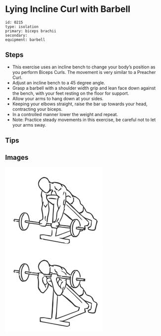 # Lying Incline Curl with Barbell
> 

``` 
id: 0215 
type: isolation 
primary: biceps brachii 
secondary:  
equipment: barbell 
``` 

## Steps

 - This exercise uses an incline bench to change your body’s position as you perform Biceps Curls. The movement is very similar to a Preacher Curl.
 - Adjust an incline bench to a 45 degree angle.
 - Grasp a barbell with a shoulder width grip and lean face down against the bench, with your feet resting on the floor for support.
 - Allow your arms to hang down at your sides.
 - Keeping your elbows straight, raise the bar up towards your head, contracting your biceps.
 - In a controlled manner lower the weight and repeat.
 - Note: Practice steady movements in this exercise, be careful not to let your arms sway.

## Tips


## Images

<svg width="236pt" height="200pt" viewBox="0 0 236 200" xmlns="http://www.w3.org/2000/svg"><g fill="#FFF"><path d="M0 0h236v200H0V0m79.6 42.08c.62 6.42 4.73 11.72 9.56 15.71-1.68 3.53-2.71 7.37-2.83 11.3-.37 3.17 2.49 5.67 2.17 8.84-.29 4.69 1.01 9.28.91 13.96-.88 4.84-2.78 9.83-1.38 14.77 1.31 6.07 2.29 12.23 2.2 18.46-.62 3.69-5.05 3.81-7.75 5.24l.04 2.55c-.55.33-1.63.99-2.18 1.32-7-.87-13.89-2.59-20.95-2.93-.72-5.98-1.36-12.48-5.22-17.39-2.01-2.81-5.75-3.16-8.92-3.18-7.59 1.82-10.56 10.19-11.78 17.04-3.93-.4-7.83-1-11.75-1.48-.5 1.5-1.41 2.93-1.43 4.55.31 2.67 3.81 1.05 5.4 1.55l-.37-.66c-1.1-.74-2.29-1.3-3.57-1.7.34-.37 1.02-1.11 1.37-1.48 3.28.04 6.51.79 9.78 1.06.03.48.08 1.43.11 1.91-2.2-.08-4.41-.14-6.62-.13l.21.78c1.16 2.1 4.18.78 6.15 1.31.04 7.39.96 16.51 7.8 20.88 3.63.32 8.06 1.04 10.9-1.87 4.25-3.88 5.72-9.68 7.12-15.03 7.99 1.13 16.03 1.89 24.02 3.03l-.27 1.95c.66-.96 1.31-1.94 1.95-2.91 2.04-.62 4.66-.52 5.67-2.82-1.92.19-3.82.44-5.71.75.02-.99.08-2.95.11-3.93.45-.79.89-1.58 1.34-2.37 2.61-1.24 5.98-2.46 6.55-5.71.61-6.75-1.08-13.38-1.98-20.02-2.16-7.57 3.71-14.61 2.48-22.23l-1.6 3.44c-1.46-4.77.08-9.83-1.55-14.52-1.5-4.39-1-9.3 1.02-13.43 3.23 3.71 8.79 7.5 13.69 4.64 2.81-2.54 5.36-5.5 9.27-6.39-.13.77-.38 2.32-.51 3.1l-1.2-.94c-.62 2.95-.59 6.01-1.47 8.9-2.95-.09-6.15-.79-8.82.87-1.19-1.34-2.39-2.67-3.74-3.86.45 1.93 1.12 3.8 1.81 5.65-2.02 4.98 1.33 9.36 3.78 13.37.09 8.72 2.8 17.4 1.09 26.12-1.57 6.56-3.48 13.11-3.8 19.89.05 1.72-.94 4.23 1.55 4.89.36-2.17.66-4.34.88-6.53.82-10.54 5.79-20.83 3.39-31.52-1.01-3.78-1.22-7.67-1.31-11.57 3.52 3.17 7.49 5.75 11.36 8.45-1.25 11.88-1.56 23.83-2.44 35.73-.28 2.51-.91 5.19.61 7.44 1.26-.98 2.55-1.92 3.84-2.87.08.51.26 1.52.34 2.02.49-.15 1.48-.47 1.97-.62 1.27-3.21 3.61-6 4.14-9.48.73-4.92.76-9.92 1.46-14.84 2.21-6.28 7.23-11.69 7.46-18.61-1.41 2.06-2.25 4.42-3.46 6.59-.23-.09-.69-.25-.92-.33-.99-3.86-2.62-7.7-2.12-11.77.42-4.24 1.04-8.53 2.68-12.49.77.15 2.32.47 3.09.63-2.02-3.24-5.3-5.22-8.3-7.4-.71-3.74-2.65-6.98-4.45-10.27-.92.84-1.84 1.68-2.75 2.53l2.48.48c1.28 2.57 2.17 5.3 3.24 7.95-3.59-1.14-7.4-1.15-11.13-.9.1-1.76.48-3.51.99-5.19 1.03-.98 2.23-1.76 3.25-2.75-.06-1.64-1.56-2.85-2.2-4.3-1.61.1-3.22.28-4.82.47.33-5.09.02-10.19-.36-15.26-.65.43-1.3.87-1.94 1.31.42 2.7.43 5.44.51 8.17.34 5.11-2.55 10.56-7.34 12.63-1.81-.79-3.86-1.24-5.41-2.53-5.49-5.21-12.64-10.05-13.5-18.26.56-4.39 2.95-8.33 5.92-11.51 2.38-2.01 5.6-2.69 8.64-2.72 5.58 1.12 9.03 6.49 10.01 11.77 4.09-1.19 7.63 2.82 11.41 2.05-.2-.54-.62-1.62-.82-2.16 5.58-.74 10.8 1.24 15.9 3.2 3.06 1.66 3.4 5.83 6.42 7.49-.17-2.09-.6-4.13-1.17-6.13 5.1 2.92 9.69 7.28 10.63 13.36 8.12 2.65 11.25 11.11 15.71 17.54.47-.92.9-1.86 1.31-2.81 1.33 2.08 4.12 1.39 5.94 2.64 2.13 1.56 4.23 3.17 6.21 4.91 2.61 2.94 2.82 7.07 3.98 10.65 2.38 2.22 5.25 3.94 7.23 6.6-.5 2.89-.26 5.84-.65 8.73-1.69 3.58-5.52 5.11-9.2 5.66-7.85-6.39-14.03-14.5-21.73-21.04l2.74-.52c.24.48.72 1.44.95 1.93 2.17-2.01 4.01-4.37 4.5-7.37.23.46.67 1.37.9 1.83.25-3.59.58-7.2.13-10.79-.46-.16-1.38-.47-1.84-.63.01 3.73 1.03 8.1-1.77 11.16-1.2 2.33-4.06 2.52-5.99 3.98-2.88-2.83-5.53-6.01-9.13-7.98.06-2.71.1-5.42.17-8.13 2.01-.45 3.95-1.76 6.03-1.59 1.82 1.44 3.46 3.45 6.06 3.12-1.35-1.9-3-3.63-5.08-4.73-2.29-1.79-4.85.54-7.2.96-.46-3.35.66-7.61-2.06-10.2-.81 3.32.56 6.64.47 9.99-.04 6.52-.01 13.15-1.93 19.45-.48.33-1.45.98-1.93 1.3-.28-4.14.27-8.3 2.2-12.01-.37-.18-1.1-.55-1.47-.73-2.78 4.52-3.03 10.09-2.18 15.2l1.4-2.3c.33.79.64 1.59.95 2.39-1.47 3.02-.94 6.32-1.05 9.54-1.03 3.89-2.76 7.57-3.44 11.56-1.44 6.85-6.3 12.45-7.26 19.41-1.59-.26-3.18-.52-4.77-.77 1.34 2.08 4.35 4.17 2.52 6.89-1.74 2.49-5.41.77-7.23 2.93 1.61.44 3.26.76 4.9 1.1l-1.65 2.64c-3.94.26-7.73-.87-11.53-1.69-.98-2.69-2.64-5.93.25-8.18-.69-.36-1.38-.72-2.08-1.06-3.44 1.29-7.03-.34-10.54-.38-.33-.35-.97-1.05-1.29-1.4-.58 2.99-1.27 6.06-3.82 8.02-4.45-.12-8.88-.44-13.23-1.44 3.91 3.3 9.24 3.59 14.11 3.49 1.08-.47 1.78-1.48 2.63-2.26 3.46-.01 6.95.04 10.34.87.97.9 1.1 2.32 1.67 3.46 1.59.66 2.19 2.03 1.87 3.69.36-.81.65-1.65.86-2.52 3.02.79 6.12 1.16 9.23 1.42.18 2.03.33 4.11-.3 6.09-1.22 4.22-1.5 8.62-2.31 12.93 7.56-1.07 14.42-4.59 21.58-7.04 4.82-1.68 9.52-3.69 14.29-5.52.69 2.79 1.39 5.58 2.42 8.27-6.67 3.1-13.49 5.82-20.52 8-2.85.19-5.71-.16-8.57-.07 7.74 3.23 16.31 3.71 24.53 5.05.16 3.02.4 6.36-3.02 7.64l-.57-1.11c-.23.81-.68 2.44-.91 3.25 2.17-.88 4.25-1.93 6.31-3.02.01-2.81-.11-5.62-.27-8.42-4.72-.62-9.45-1.25-14.07-2.44 6.04-2.17 12.06-4.4 17.8-7.27 1.45 1.47 2.94 2.91 4.5 4.26 2.47-.07 4.98.33 7.44-.07 5.56-2.15 7.88-8.2 9.48-13.46 2.68-.57 6.45-.59 7.53-3.66.76.26 2.27.78 3.03 1.05.83-.67 1.67-1.34 2.51-2 .61-3.09-.29-6.11-.54-9.18 1.93.39 3.87.75 5.82 1.07 1.73-2.35 4.54-4.84 3.32-8.09-.63-4.32-4.6-6.67-7.31-9.62 4.24 1.44 8.39 3.15 12.6 4.66-.08 4.27-1.24 8.43-1.47 12.69-2.26 1.05-4.64 1.92-6.73 3.28-.16 2.03-.14 4.77 1.89 5.92 4.62 1.39 9.59 2.69 14.39 1.44 2.47-1.6 3.28-4.62 3.5-7.37.45-4.45 2.18-8.59 3.32-12.86 1.05-2.42-.9-4.5-2.25-6.28-2.05-1.85-5.79-1.89-6.57-4.95-1.63-5.4-5.49-10.18-10.9-12.08-2.49-.61-4.9-1.47-7.08-2.82-.82-5.31-5.31-8.68-7.17-13.5-1.58-2.27-4.12-3.63-6.15-5.45-.47-2.48-.79-5.06-1.95-7.33-2.34-4.22-6.69-6.64-10.3-9.63-4.45-1.23-8.79-3.91-11.04-8.06-2.48-4.15-6.89-6.48-10.28-9.79-1.73-5.76-6.29-11.26-12.54-12.06-7.24-4.21-16.09-6.61-24.28-3.74-4.57-.71-6.81-4.81-8.82-8.48-1.83-3.69-6.28-4.18-9.84-5.07-7.95 1.65-14.77 8.83-14.54 17.2m39.64 4.83c.31 1.63.61 3.27.87 4.91 1.61 2.75 4.09 6.2 7.74 4.51-1.98-1.89-4.01-3.74-6.24-5.33-.21-1.05-.42-2.11-.62-3.16-.43-.24-1.31-.7-1.75-.93m14.09 6.71c-2.77 1.4-4.89 3.71-6.2 6.51 2.99-2.02 6.21-3.71 9.06-5.94-.22-.95-.64-2.84-.85-3.78-.71 1.04-1.37 2.12-2.01 3.21m6.28 16.39c1.91-3.12 3.8-6.41 3.87-10.19-3.17 2.4-2.81 6.73-3.87 10.19m-41.69 26.2c-1.48-1.63-2.77-3.56-4.83-4.52.63 2.98 2.7 5.28 4.5 7.62 2.53-2.78 4.84-6.06 5.36-9.88-2.41 1.64-3.62 4.36-5.03 6.78m-.86 34.3c.97-.11 1.94-.22 2.91-.34-.74-.47-2.22-1.4-2.96-1.86.57-3.19 1.18-6.38 1.34-9.63-3.97 2.39-2.42 8.14-1.29 11.83m26.44 4.07c2.7-.46 3.57-3.16 4.85-5.16.77-1.63 2.48-3.36 1.22-5.23-2.44 3.2-4.44 6.72-6.07 10.39m-10.37 18.2c-.61 4.77-.93 9.59-1.54 14.38-5.34-1.71-11.02-1.77-16.48-2.96-3.64-.84-7.4-.1-11.07.17-.33 3.5-.19 7.02-.21 10.54 2.35.29 4.69.59 7.04.89-.3-.59-.89-1.76-1.19-2.35-.75.04-2.25.12-3 .15-.54-2.43-1.04-4.87-1.47-7.32 2.68-.07 5.34-.37 8.01-.67 6.03.79 11.86 2.78 17.97 3.01 1.1-1.43 2.77-2.64 2.79-4.63.41-3.92.63-8-.35-11.85-.12.16-.37.48-.5.64M91.75 176.4c17.79 2.57 35.35 6.67 53.11 9.46-.28-.57-.85-1.72-1.14-2.29-3.49-.02-6.87-.95-10.28-1.57-12.18-2.23-24.35-4.53-36.55-6.72-1.77-.47-3.83-.45-5.22-1.81.04.97.07 1.95.08 2.93m53.59 8.84c-.22 1.87 4.77 1.08 2.85-.44-.71.11-2.13.33-2.85.44z"/><path d="M103.07 70.49c7.44-.73 14.99-1.43 22.37-.02 1.01 1.05 2.04 2.07 3.1 3.07-1.04 1.99-2.35 3.98-2.42 6.31-.33 4.19-1.08 8.43-.48 12.62.93 3.46 2.65 6.69 2.9 10.33-5.13 6.29-4.51 14.93-5.13 22.54-.13.11-.37.33-.5.44.03 3.65-2.59 7.08-6.45 7.02-.16-14.62 1.98-29.16 2.07-43.78-.54.37-1.62 1.12-2.16 1.5-5.42-4-12.12-7.4-14.73-14.01-1.07-2.11.26-4.29 1.43-6.02m1.21 6.24c2.93 1.63 6.47 1.04 9.69 1.39 3.84-.1 7.82 1.54 11.52-.01-6.82-1.94-14.24-3.71-21.21-1.38zM147.69 84.4c9.62 10.06 20.44 18.88 30.35 28.65 2.81 3.13 6.6 5.11 9.53 8.12 4.63 4.67 9.68 8.91 14.28 13.63-.62 2.18-1.35 4.34-2.24 6.43-2.64.35-5.26.84-7.85 1.46.04 1.74.06 3.49.09 5.24-3.65-.59-7.29-1.25-10.97-1.67-1.46.1-2-1.44-2.85-2.3-.99 2.34-3.68 1.35-5.66 1.79-1.53 1.32-.8 3.68-1.03 5.46 3.11.63 6.23 1.24 9.41 1.38-1.64 5.38-2.92 12.07-8.41 14.86-3.26.35-7.83 1.39-9.82-2.04-4.09-5.57-4.1-12.96-3.61-19.55.91-7.09 3.76-15.48 11.33-17.78-7.46 7.01-9.47 18.18-8.11 27.95 1.15 4.25 1.3 10.56 6.64 11.63-5.73-8.49-6.05-19.49-3.04-29.02 1.1-3.7 4.25-6.38 5.06-10.19 6.54 0 8.89 7.07 9.62 12.42.54 1.32-.35 3.95 1.56 4.25 1.51-2.86.22-6.23-.66-9.11-1.21-3.74-3.44-7.13-6.75-9.31-3.74-.26-7.63-.31-10.72 2.17-7.19-6.28-13.96-13.21-22.45-17.79 1.06-2.77 2.05-5.58 3.4-8.23-.41-.4-1.21-1.19-1.62-1.58 1.5-5.63 2.9-11.28 4.52-16.87m-.75 5.74c3.18 4.99 8.22 8.4 12.1 12.81 7.01 5.96 13.12 12.83 19.72 19.21 2.82 2.66 5.09 5.94 8.43 8.01-3.15-5.7-8.33-9.92-12.83-14.53-3.8-3.55-7.1-7.63-11.23-10.83-5.81-4.44-9.93-10.77-16.19-14.67z"/><path d="M190.33 99.86c2.72 3.58 3.35 8.8 7.67 11.06 2.76 1.95 6.59 1.57 9.04 4.03 3.4 2.65 3.98 7.24 6.5 10.52 2.33 1.89 5.26 2.87 7.6 4.79-.39 7.21-3.59 13.88-4.49 21.03-4.57 2.47-9.66.49-14.3-.61-.02-.64-.05-1.92-.06-2.56 1.79-.66 4.32-.54 5.16-2.57 3.26-4.61 1.32-10.46 2.58-15.65-4.34-2.76-9.52-3.62-14.18-5.67-5.97-2.15-10.13-7.13-14.96-10.98 3.86.5 6.85-2.24 8.79-5.23.67-2.66.49-5.44.65-8.16zM41.88 114.81c2.34-2.45 5.93-1.44 8.92-1.5 5.24 4.35 5.78 11.4 6.81 17.64-2.97-.49-5.93-.98-8.91-1.39-.62 1.28-1.24 2.56-1.87 3.84 1.93 3.56 6.69 2.41 9.97 3.52-1.61 5.11-2.63 11.21-7.46 14.39-3.15.82-7.32 1.98-9.87-.75-3.67-3.85-4.28-9.5-4.77-14.56.08-7.48 1.24-15.97 7.18-21.19m.61 2.04c-4.65 8.04-5.32 17.85-3.59 26.83 1.05 3.18 1.86 7.72 5.98 8.13-5.42-8.03-5.78-18.48-3.41-27.61.72-4.16 4.26-6.98 5.27-10.97-1.75.75-3.34 1.91-4.25 3.62zM141.3 112.56c2.15 2.62 4.97 4.52 7.52 6.71 4.3 4.08 8.54 8.42 13.78 11.3-2.91 3.73-4.3 8.28-5.57 12.76-8.11-1.27-16.34-1.66-24.44-2.99-.35-1.52-.71-3.03-1.08-4.54 3.66-7.55 8.01-14.96 9.79-23.24z"/><path d="M48.35 133.03c1.63-1.53 3.71-1.37 5.7-.85 8.18 1.99 16.64 2.28 24.94 3.6 1.9.02 3.3 1.2 4.17 2.83-11.61-1.7-23.57-2.02-34.81-5.58zM99.85 140.79c.23-.56.71-1.67.95-2.23 2.95-.05 5.89.3 8.81.68.08.64.23 1.92.31 2.56-3.34-.51-6.68-1.1-10.07-1.01zM128.7 144.17c1.53-.75 3.02-2.06 4.85-1.64 7.98 1.21 16.08 1.62 24.01 3.21-.61.41-1.83 1.22-2.45 1.63-8.83-.75-17.61-2.11-26.41-3.2zM125.58 150.84c.94-1.75 2.58-3.11 4.1-4.38 9.03.26 17.86 2.85 26.91 2.9.05 1.9.09 3.8.14 5.7-11.3 3.63-22.26 8.28-33.58 11.9 1.19-5.31 1.78-10.73 2.43-16.12zM172.45 147.76c5.82-.08 11.6.95 17.37 1.62-.08.52-.23 1.57-.31 2.1-5.34-.54-10.74-.82-15.99-1.94-.26-.45-.8-1.34-1.07-1.78zM182.02 154.5c-.46-1.75 2.47-2.05 3.55-1.34-.02 1.27-2.52 1.86-3.55 1.34z"/></g><g fill="#333"><path d="M79.6 42.08c-.23-8.37 6.59-15.55 14.54-17.2 3.56.89 8.01 1.38 9.84 5.07 2.01 3.67 4.25 7.77 8.82 8.48 8.19-2.87 17.04-.47 24.28 3.74 6.25.8 10.81 6.3 12.54 12.06 3.39 3.31 7.8 5.64 10.28 9.79 2.25 4.15 6.59 6.83 11.04 8.06 3.61 2.99 7.96 5.41 10.3 9.63 1.16 2.27 1.48 4.85 1.95 7.33 2.03 1.82 4.57 3.18 6.15 5.45 1.86 4.82 6.35 8.19 7.17 13.5 2.18 1.35 4.59 2.21 7.08 2.82 5.41 1.9 9.27 6.68 10.9 12.08.78 3.06 4.52 3.1 6.57 4.95 1.35 1.78 3.3 3.86 2.25 6.28-1.14 4.27-2.87 8.41-3.32 12.86-.22 2.75-1.03 5.77-3.5 7.37-4.8 1.25-9.77-.05-14.39-1.44-2.03-1.15-2.05-3.89-1.89-5.92 2.09-1.36 4.47-2.23 6.73-3.28.23-4.26 1.39-8.42 1.47-12.69-4.21-1.51-8.36-3.22-12.6-4.66 2.71 2.95 6.68 5.3 7.31 9.62 1.22 3.25-1.59 5.74-3.32 8.09-1.95-.32-3.89-.68-5.82-1.07.25 3.07 1.15 6.09.54 9.18-.84.66-1.68 1.33-2.51 2-.76-.27-2.27-.79-3.03-1.05-1.08 3.07-4.85 3.09-7.53 3.66-1.6 5.26-3.92 11.31-9.48 13.46-2.46.4-4.97 0-7.44.07-1.56-1.35-3.05-2.79-4.5-4.26-5.74 2.87-11.76 5.1-17.8 7.27 4.62 1.19 9.35 1.82 14.07 2.44.16 2.8.28 5.61.27 8.42-2.06 1.09-4.14 2.14-6.31 3.02.23-.81.68-2.44.91-3.25l.57 1.11c3.42-1.28 3.18-4.62 3.02-7.64-8.22-1.34-16.79-1.82-24.53-5.05 2.86-.09 5.72.26 8.57.07 7.03-2.18 13.85-4.9 20.52-8-1.03-2.69-1.73-5.48-2.42-8.27-4.77 1.83-9.47 3.84-14.29 5.52-7.16 2.45-14.02 5.97-21.58 7.04.81-4.31 1.09-8.71 2.31-12.93.63-1.98.48-4.06.3-6.09-3.11-.26-6.21-.63-9.23-1.42-.21.87-.5 1.71-.86 2.52.32-1.66-.28-3.03-1.87-3.69-.57-1.14-.7-2.56-1.67-3.46-3.39-.83-6.88-.88-10.34-.87-.85.78-1.55 1.79-2.63 2.26-4.87.1-10.2-.19-14.11-3.49 4.35 1 8.78 1.32 13.23 1.44 2.55-1.96 3.24-5.03 3.82-8.02.32.35.96 1.05 1.29 1.4 3.51.04 7.1 1.67 10.54.38.7.34 1.39.7 2.08 1.06-2.89 2.25-1.23 5.49-.25 8.18 3.8.82 7.59 1.95 11.53 1.69l1.65-2.64c-1.64-.34-3.29-.66-4.9-1.1 1.82-2.16 5.49-.44 7.23-2.93 1.83-2.72-1.18-4.81-2.52-6.89 1.59.25 3.18.51 4.77.77.96-6.96 5.82-12.56 7.26-19.41.68-3.99 2.41-7.67 3.44-11.56.11-3.22-.42-6.52 1.05-9.54-.31-.8-.62-1.6-.95-2.39l-1.4 2.3c-.85-5.11-.6-10.68 2.18-15.2.37.18 1.1.55 1.47.73-1.93 3.71-2.48 7.87-2.2 12.01.48-.32 1.45-.97 1.93-1.3 1.92-6.3 1.89-12.93 1.93-19.45.09-3.35-1.28-6.67-.47-9.99 2.72 2.59 1.6 6.85 2.06 10.2 2.35-.42 4.91-2.75 7.2-.96 2.08 1.1 3.73 2.83 5.08 4.73-2.6.33-4.24-1.68-6.06-3.12-2.08-.17-4.02 1.14-6.03 1.59-.07 2.71-.11 5.42-.17 8.13 3.6 1.97 6.25 5.15 9.13 7.98 1.93-1.46 4.79-1.65 5.99-3.98 2.8-3.06 1.78-7.43 1.77-11.16.46.16 1.38.47 1.84.63.45 3.59.12 7.2-.13 10.79-.23-.46-.67-1.37-.9-1.83-.49 3-2.33 5.36-4.5 7.37-.23-.49-.71-1.45-.95-1.93l-2.74.52c7.7 6.54 13.88 14.65 21.73 21.04 3.68-.55 7.51-2.08 9.2-5.66.39-2.89.15-5.84.65-8.73-1.98-2.66-4.85-4.38-7.23-6.6-1.16-3.58-1.37-7.71-3.98-10.65-1.98-1.74-4.08-3.35-6.21-4.91-1.82-1.25-4.61-.56-5.94-2.64-.41.95-.84 1.89-1.31 2.81-4.46-6.43-7.59-14.89-15.71-17.54-.94-6.08-5.53-10.44-10.63-13.36.57 2 1 4.04 1.17 6.13-3.02-1.66-3.36-5.83-6.42-7.49-5.1-1.96-10.32-3.94-15.9-3.2.2.54.62 1.62.82 2.16-3.78.77-7.32-3.24-11.41-2.05-.98-5.28-4.43-10.65-10.01-11.77-3.04.03-6.26.71-8.64 2.72-2.97 3.18-5.36 7.12-5.92 11.51.86 8.21 8.01 13.05 13.5 18.26 1.55 1.29 3.6 1.74 5.41 2.53 4.79-2.07 7.68-7.52 7.34-12.63-.08-2.73-.09-5.47-.51-8.17.64-.44 1.29-.88 1.94-1.31.38 5.07.69 10.17.36 15.26 1.6-.19 3.21-.37 4.82-.47.64 1.45 2.14 2.66 2.2 4.3-1.02.99-2.22 1.77-3.25 2.75-.51 1.68-.89 3.43-.99 5.19 3.73-.25 7.54-.24 11.13.9-1.07-2.65-1.96-5.38-3.24-7.95l-2.48-.48c.91-.85 1.83-1.69 2.75-2.53 1.8 3.29 3.74 6.53 4.45 10.27 3 2.18 6.28 4.16 8.3 7.4-.77-.16-2.32-.48-3.09-.63-1.64 3.96-2.26 8.25-2.68 12.49-.5 4.07 1.13 7.91 2.12 11.77.23.08.69.24.92.33 1.21-2.17 2.05-4.53 3.46-6.59-.23 6.92-5.25 12.33-7.46 18.61-.7 4.92-.73 9.92-1.46 14.84-.53 3.48-2.87 6.27-4.14 9.48-.49.15-1.48.47-1.97.62-.08-.5-.26-1.51-.34-2.02-1.29.95-2.58 1.89-3.84 2.87-1.52-2.25-.89-4.93-.61-7.44.88-11.9 1.19-23.85 2.44-35.73-3.87-2.7-7.84-5.28-11.36-8.45.09 3.9.3 7.79 1.31 11.57 2.4 10.69-2.57 20.98-3.39 31.52-.22 2.19-.52 4.36-.88 6.53-2.49-.66-1.5-3.17-1.55-4.89.32-6.78 2.23-13.33 3.8-19.89 1.71-8.72-1-17.4-1.09-26.12-2.45-4.01-5.8-8.39-3.78-13.37-.69-1.85-1.36-3.72-1.81-5.65 1.35 1.19 2.55 2.52 3.74 3.86 2.67-1.66 5.87-.96 8.82-.87.88-2.89.85-5.95 1.47-8.9l1.2.94c.13-.78.38-2.33.51-3.1-3.91.89-6.46 3.85-9.27 6.39-4.9 2.86-10.46-.93-13.69-4.64-2.02 4.13-2.52 9.04-1.02 13.43 1.63 4.69.09 9.75 1.55 14.52l1.6-3.44c1.23 7.62-4.64 14.66-2.48 22.23.9 6.64 2.59 13.27 1.98 20.02-.57 3.25-3.94 4.47-6.55 5.71-.45.79-.89 1.58-1.34 2.37-.03.98-.09 2.94-.11 3.93 1.89-.31 3.79-.56 5.71-.75-1.01 2.3-3.63 2.2-5.67 2.82-.64.97-1.29 1.95-1.95 2.91l.27-1.95c-7.99-1.14-16.03-1.9-24.02-3.03-1.4 5.35-2.87 11.15-7.12 15.03-2.84 2.91-7.27 2.19-10.9 1.87-6.84-4.37-7.76-13.49-7.8-20.88-1.97-.53-4.99.79-6.15-1.31l-.21-.78c2.21-.01 4.42.05 6.62.13-.03-.48-.08-1.43-.11-1.91-3.27-.27-6.5-1.02-9.78-1.06-.35.37-1.03 1.11-1.37 1.48 1.28.4 2.47.96 3.57 1.7l.37.66c-1.59-.5-5.09 1.12-5.4-1.55.02-1.62.93-3.05 1.43-4.55 3.92.48 7.82 1.08 11.75 1.48 1.22-6.85 4.19-15.22 11.78-17.04 3.17.02 6.91.37 8.92 3.18 3.86 4.91 4.5 11.41 5.22 17.39 7.06.34 13.95 2.06 20.95 2.93.55-.33 1.63-.99 2.18-1.32l-.04-2.55c2.7-1.43 7.13-1.55 7.75-5.24.09-6.23-.89-12.39-2.2-18.46-1.4-4.94.5-9.93 1.38-14.77.1-4.68-1.2-9.27-.91-13.96.32-3.17-2.54-5.67-2.17-8.84.12-3.93 1.15-7.77 2.83-11.3-4.83-3.99-8.94-9.29-9.56-15.71m23.47 28.41c-1.17 1.73-2.5 3.91-1.43 6.02 2.61 6.61 9.31 10.01 14.73 14.01.54-.38 1.62-1.13 2.16-1.5-.09 14.62-2.23 29.16-2.07 43.78 3.86.06 6.48-3.37 6.45-7.02.13-.11.37-.33.5-.44.62-7.61 0-16.25 5.13-22.54-.25-3.64-1.97-6.87-2.9-10.33-.6-4.19.15-8.43.48-12.62.07-2.33 1.38-4.32 2.42-6.31-1.06-1-2.09-2.02-3.1-3.07-7.38-1.41-14.93-.71-22.37.02m44.62 13.91c-1.62 5.59-3.02 11.24-4.52 16.87.41.39 1.21 1.18 1.62 1.58-1.35 2.65-2.34 5.46-3.4 8.23 8.49 4.58 15.26 11.51 22.45 17.79 3.09-2.48 6.98-2.43 10.72-2.17 3.31 2.18 5.54 5.57 6.75 9.31.88 2.88 2.17 6.25.66 9.11-1.91-.3-1.02-2.93-1.56-4.25-.73-5.35-3.08-12.42-9.62-12.42-.81 3.81-3.96 6.49-5.06 10.19-3.01 9.53-2.69 20.53 3.04 29.02-5.34-1.07-5.49-7.38-6.64-11.63-1.36-9.77.65-20.94 8.11-27.95-7.57 2.3-10.42 10.69-11.33 17.78-.49 6.59-.48 13.98 3.61 19.55 1.99 3.43 6.56 2.39 9.82 2.04 5.49-2.79 6.77-9.48 8.41-14.86-3.18-.14-6.3-.75-9.41-1.38.23-1.78-.5-4.14 1.03-5.46 1.98-.44 4.67.55 5.66-1.79.85.86 1.39 2.4 2.85 2.3 3.68.42 7.32 1.08 10.97 1.67-.03-1.75-.05-3.5-.09-5.24 2.59-.62 5.21-1.11 7.85-1.46.89-2.09 1.62-4.25 2.24-6.43-4.6-4.72-9.65-8.96-14.28-13.63-2.93-3.01-6.72-4.99-9.53-8.12-9.91-9.77-20.73-18.59-30.35-28.65m42.64 15.46c-.16 2.72.02 5.5-.65 8.16-1.94 2.99-4.93 5.73-8.79 5.23 4.83 3.85 8.99 8.83 14.96 10.98 4.66 2.05 9.84 2.91 14.18 5.67-1.26 5.19.68 11.04-2.58 15.65-.84 2.03-3.37 1.91-5.16 2.57.01.64.04 1.92.06 2.56 4.64 1.1 9.73 3.08 14.3.61.9-7.15 4.1-13.82 4.49-21.03-2.34-1.92-5.27-2.9-7.6-4.79-2.52-3.28-3.1-7.87-6.5-10.52-2.45-2.46-6.28-2.08-9.04-4.03-4.32-2.26-4.95-7.48-7.67-11.06M41.88 114.81c-5.94 5.22-7.1 13.71-7.18 21.19.49 5.06 1.1 10.71 4.77 14.56 2.55 2.73 6.72 1.57 9.87.75 4.83-3.18 5.85-9.28 7.46-14.39-3.28-1.11-8.04.04-9.97-3.52.63-1.28 1.25-2.56 1.87-3.84 2.98.41 5.94.9 8.91 1.39-1.03-6.24-1.57-13.29-6.81-17.64-2.99.06-6.58-.95-8.92 1.5m99.42-2.25c-1.78 8.28-6.13 15.69-9.79 23.24.37 1.51.73 3.02 1.08 4.54 8.1 1.33 16.33 1.72 24.44 2.99 1.27-4.48 2.66-9.03 5.57-12.76-5.24-2.88-9.48-7.22-13.78-11.3-2.55-2.19-5.37-4.09-7.52-6.71m-92.95 20.47c11.24 3.56 23.2 3.88 34.81 5.58-.87-1.63-2.27-2.81-4.17-2.83-8.3-1.32-16.76-1.61-24.94-3.6-1.99-.52-4.07-.68-5.7.85m51.5 7.76c3.39-.09 6.73.5 10.07 1.01-.08-.64-.23-1.92-.31-2.56-2.92-.38-5.86-.73-8.81-.68-.24.56-.72 1.67-.95 2.23m28.85 3.38c8.8 1.09 17.58 2.45 26.41 3.2.62-.41 1.84-1.22 2.45-1.63-7.93-1.59-16.03-2-24.01-3.21-1.83-.42-3.32.89-4.85 1.64m-3.12 6.67c-.65 5.39-1.24 10.81-2.43 16.12 11.32-3.62 22.28-8.27 33.58-11.9-.05-1.9-.09-3.8-.14-5.7-9.05-.05-17.88-2.64-26.91-2.9-1.52 1.27-3.16 2.63-4.1 4.38m46.87-3.08c.27.44.81 1.33 1.07 1.78 5.25 1.12 10.65 1.4 15.99 1.94.08-.53.23-1.58.31-2.1-5.77-.67-11.55-1.7-17.37-1.62m9.57 6.74c1.03.52 3.53-.07 3.55-1.34-1.08-.71-4.01-.41-3.55 1.34z"/><path d="M119.24 46.91c.44.23 1.32.69 1.75.93.2 1.05.41 2.11.62 3.16 2.23 1.59 4.26 3.44 6.24 5.33-3.65 1.69-6.13-1.76-7.74-4.51-.26-1.64-.56-3.28-.87-4.91zM133.33 53.62c.64-1.09 1.3-2.17 2.01-3.21.21.94.63 2.83.85 3.78-2.85 2.23-6.07 3.92-9.06 5.94 1.31-2.8 3.43-5.11 6.2-6.51zM139.61 70.01c1.06-3.46.7-7.79 3.87-10.19-.07 3.78-1.96 7.07-3.87 10.19zM104.28 76.73c6.97-2.33 14.39-.56 21.21 1.38-3.7 1.55-7.68-.09-11.52.01-3.22-.35-6.76.24-9.69-1.39zM146.94 90.14c6.26 3.9 10.38 10.23 16.19 14.67 4.13 3.2 7.43 7.28 11.23 10.83 4.5 4.61 9.68 8.83 12.83 14.53-3.34-2.07-5.61-5.35-8.43-8.01-6.6-6.38-12.71-13.25-19.72-19.21-3.88-4.41-8.92-7.82-12.1-12.81zM97.92 96.21c1.41-2.42 2.62-5.14 5.03-6.78-.52 3.82-2.83 7.1-5.36 9.88-1.8-2.34-3.87-4.64-4.5-7.62 2.06.96 3.35 2.89 4.83 4.52zM42.49 116.85c.91-1.71 2.5-2.87 4.25-3.62-1.01 3.99-4.55 6.81-5.27 10.97-2.37 9.13-2.01 19.58 3.41 27.61-4.12-.41-4.93-4.95-5.98-8.13-1.73-8.98-1.06-18.79 3.59-26.83zM97.06 130.51c-1.13-3.69-2.68-9.44 1.29-11.83-.16 3.25-.77 6.44-1.34 9.63.74.46 2.22 1.39 2.96 1.86-.97.12-1.94.23-2.91.34zM123.5 134.58c1.63-3.67 3.63-7.19 6.07-10.39 1.26 1.87-.45 3.6-1.22 5.23-1.28 2-2.15 4.7-4.85 5.16zM113.13 152.78c.13-.16.38-.48.5-.64.98 3.85.76 7.93.35 11.85-.02 1.99-1.69 3.2-2.79 4.63-6.11-.23-11.94-2.22-17.97-3.01-2.67.3-5.33.6-8.01.67.43 2.45.93 4.89 1.47 7.32.75-.03 2.25-.11 3-.15.3.59.89 1.76 1.19 2.35-2.35-.3-4.69-.6-7.04-.89.02-3.52-.12-7.04.21-10.54 3.67-.27 7.43-1.01 11.07-.17 5.46 1.19 11.14 1.25 16.48 2.96.61-4.79.93-9.61 1.54-14.38z"/><path d="M91.75 176.4c-.01-.98-.04-1.96-.08-2.93 1.39 1.36 3.45 1.34 5.22 1.81 12.2 2.19 24.37 4.49 36.55 6.72 3.41.62 6.79 1.55 10.28 1.57.29.57.86 1.72 1.14 2.29-17.76-2.79-35.32-6.89-53.11-9.46zM145.34 185.24c.72-.11 2.14-.33 2.85-.44 1.92 1.52-3.07 2.31-2.85.44z"/></g></svg>
<svg width="236pt" height="200pt" viewBox="0 0 236 200" xmlns="http://www.w3.org/2000/svg"><g fill="#FFF"><path d="M0 0h236v200H0V0m79.64 43.01c1.11 4.68 3.15 9.4 7.15 12.32-1.63.17-3.26.39-4.86.78-5.1 1.58-10.32-.62-15.45-.86-.88.55-1.75 1.12-2.61 1.72 5.14.59 10.32.97 15.4 1.96.24.57.71 1.7.95 2.27-10.32-1.3-20.75-2.09-30.87-4.6l-.12-1.55c4.58-.77 9.01 1.55 13.58 1.76l2.16-2.01c-2.31-.22-4.61-.48-6.91-.78l1.88-1.42c-3.69 1.42-7.52.59-11.26-.04-.56 1.18-1.12 2.37-1.68 3.55l1.17 2.34c2.88.45 5.76.94 8.62 1.52-1.63 5.09-2.66 11.17-7.46 14.34-2.81.6-6.16 1.69-8.82.12-3.7-2.76-4.85-7.62-5.27-11.98-.72-.05-1.46-.06-2.18-.08.49 4.76 1.81 9.79 5.27 13.29 2.48 2.99 6.88 1.94 10.23 1.63 6.45-2.92 8.38-10.56 10.02-16.82 6.73.93 13.49 1.69 20.24 2.45-.26 1.75-.58 3.49-.94 5.22 2.59 7.75 1.11 16.02 1.45 24 .2 3.28 2.45 5.86 4.42 8.28 1.07 1.27 1.76 2.98 3.35 3.72 2.07 1.22 4.74 3.09 6.87.83 4.88-5.81 11.83-11.28 11.47-19.67 2.41 1.97 4.59 4.24 7.26 5.87.29-.08.86-.24 1.14-.32.07-.27.21-.82.27-1.1-4.56-4.62-11.39-7.85-12.86-14.75-.46-4.89 4.79-4.97 8.27-5.19.28 1.91.56 3.81.86 5.71-2.09.38-4.31.57-6.07 1.87 2.23.31 4.49.33 6.74.17 2.65 4.31 3.31 9.49 3.86 14.43 1.28 2.83 1.84 5.89 1.05 8.95-.69 10.32-1.28 20.66-2.37 30.96.04 11.78-1.79 23.47-2.02 35.23-5.34-1.67-11-1.77-16.45-2.93-3.66-.83-7.43-.12-11.11.17-.28 3.49-.16 7-.2 10.5 21.89 3.49 43.59 8.19 65.46 11.84 2.73.53 4.99-1.45 7.32-2.52 0-2.81-.12-5.62-.28-8.42-4.7-.63-9.42-1.25-14.03-2.39 12.16-4.21 23.56-10.25 35.59-14.78 6.09-1.8 11.81-4.6 17.81-6.68-.6-2.95-1.57-5.83-1.72-8.86 1.94.36 3.9.71 5.86 1.01 1.73-2.36 4.54-4.85 3.3-8.12-.65-4.32-4.6-6.69-7.39-9.59 4.3 1.38 8.44 3.21 12.72 4.66-.2 4.26-1.24 8.43-1.54 12.69-2.25 1.05-4.61 1.92-6.71 3.26-.19 2.04-.12 4.8 1.91 5.94 4.62 1.41 9.61 2.72 14.41 1.43 3.21-2.06 3.26-6.14 3.82-9.49.63-4.35 2.76-8.33 3.3-12.69-.53-1.77-1.69-3.33-2.94-4.64-2.41-1.51-5.91-2.08-6.51-5.34-1.56-5.17-5.5-9.52-10.58-11.37-2.48-.63-4.88-1.48-7.08-2.79-.86-5.27-5.23-8.71-7.16-13.48-1.57-2.29-4.11-3.67-6.15-5.5-.44-2.5-1.07-4.95-1.77-7.38-1.43 2.59-.94 5.65.02 8.31 2.3 2.34 5.26 4 7.3 6.63-.45 2.93-.21 5.91-.63 8.84-1.65 3.61-5.53 5.11-9.22 5.66-7.8-6.59-14.32-14.51-21.82-21.42 1.24.22 2.47.55 3.66.99l.51-.21c1.08.96 2.18 1.91 3.28 2.85 2.48-.05 5.01.37 7.47-.08 6.79-2.86 8.81-10.79 10.37-17.28 3.43.33 6.9.41 10.28 1.16 1.33-1.87 1.51-4.09.98-6.28-7.18-.49-14.25-2.16-21.47-2.4-.44 1.52-.78 3.06-1.08 4.61.75.92 1.49 1.85 2.22 2.79.63.25 1.28.51 1.92.76l-.57-1.56c2.02.22 4.04.4 6.06.55-1.38 4.61-2.41 9.69-5.98 13.19-2.54 2.83-6.82 2.16-10.18 1.67-4.87-3.86-5.79-10.6-5.87-16.43-.26-3.28 1.06-6.59.17-9.81-1.08.32-1.8 1.33-2.77 1.85-6.3-.46-12.53-1.67-18.86-1.84.09.73-.16 1.83.86 1.98 6.53.9 13.17 1.13 19.6 2.66-.65.37-1.95 1.12-2.6 1.49-9.75-.67-19.39-2.63-29.13-3.34-.56.15-1.68.44-2.24.58 2.25.94 4.59 1.64 6.95 2.28.46 3.58-2.15 6.24-4.12 8.87-.76-3.13-2.67-6.87.19-9.58-.68-.24-2.04-.71-2.72-.95-.26 1.59-1.5 3.18-.91 4.83 1.63 5.31 3.19 10.8 6.35 15.44 2.56 2.72 5.04 5.5 7.25 8.53-.2-2.48-.84-4.91-2.49-6.84-.06-4.89 3.1-8.82 6.42-12.04-.4-.15-1.2-.44-1.6-.59-.84.44-1.68.89-2.53 1.33-1.37 3.44-2.51 6.99-4.28 10.27-1.74-2.82-3.94-5.77-3.49-9.28.62-2 1.85-3.74 2.91-5.52 2.24-1.74 3.94.96 5.37 2.34-.21-1.15-.42-2.3-.64-3.45-1.12-.34-2.23-.72-3.32-1.13-.31-.64-.92-1.93-1.23-2.57 5.42.38 10.72 1.82 16.16 1.94-1.52 1.31-3.05 2.6-4.56 3.92.83-.2 2.49-.61 3.32-.82.04 3.77.21 7.59-.68 11.28-.66 4.12-3 7.67-4.72 11.4.05.56.13 1.68.17 2.24 2.79-4.64 6.1-9.19 6.77-14.73 4.13 4.81 8.8 9.1 13.64 13.17 5.85 5.84 12.24 11.1 18.04 16.99 7.83 5.99 14.71 13.11 21.85 19.9-.63 2.14-1.33 4.27-2.15 6.35-2.69.43-5.36.95-8.02 1.53.2 2.81.55 5.61.83 8.41-8.34 2.98-16.66 6.04-24.72 9.7-9.95 3.78-19.3 9.27-29.72 11.69-2.68.02-5.35-.17-8.03-.09 7.86 3.14 16.45 3.74 24.76 5.04-.07 1.91.06 3.85-.3 5.73-2.09 1.74-4.84 1.92-7.39 1.39-20.14-3.78-40.29-7.5-60.44-11.2-.53-2.35-1.01-4.7-1.44-7.05 3.47.1 6.95-1.16 10.38-.32 5.19.93 10.28 2.39 15.57 2.64 1.33-1.5 3.14-2.92 2.98-5.16.17-5.18 1.31-10.26 1.32-15.45.1-7.69 1.59-15.33 1.19-23.03.08-8.64 1.78-17.3.42-25.91 2.08 5.02 5.49 9.38 9.27 13.24-1.6 10.14-1.44 20.47-2.56 30.67-.05 8.68-1.58 17.24-2.76 25.81 8.59-1.4 16.38-5.48 24.57-8.19 10.98-4.45 22.31-7.97 33.19-12.68.47-2.7 1.47-5.24 2.34-7.82-3.18-1.33-6.59-2.11-9.64-3.75-3.23-1.93-5.52-4.99-8.01-7.72-7.81-7.44-16.07-14.43-25.22-20.19l1.87-.73c-.82.25-2.45.75-3.27.99 2.01-2.43 3.53-5.19 4.58-8.16-2.73-3.37.13-7.31.51-10.95-3.44 2.46-4.04 6.86-3.22 10.75-.79 1.69-1.61 3.36-2.37 5.07l-.23.27c-1 1.4-1.74 3.08-3.16 4.1-1.94.25-3.91.22-5.84-.05a69.133 69.133 0 0 1-6.5-8.17c-3.89-7.54-3.93-16.32-7.04-24.14-1.53-3.1-2.19-6.52-3.12-9.82-2.72.14-5.43.47-8.09 1.06-.51-.87-1.01-1.73-1.52-2.6 3.84-.51 7.76.1 11.42 1.3-.25-2.83-.31-5.84 2.05-7.82 4.56.73 9.6-.1 13.77 2.22-.76.21-2.29.63-3.06.84.17.41.5 1.25.67 1.67 3.78.56 8.01 2.22 11.53-.16-3.01-.55-5.96-1.37-8.99-1.8.03-1.09.05-2.18.06-3.26l-4.5-1.41c-.45.25-1.35.74-1.8.99-.39-.25-1.18-.74-1.57-.98-2.15.09-4.32-.07-6.45.29-1.85 1.05-3.63 2.25-5.69 2.84.05-.76.13-2.28.18-3.04 2.37-.14 4.73-.39 7.04-.95-1.45-1.94-3.79-1.41-5.84-1.1.15-4.13-.27-8.26.1-12.39-.39-.04-1.16-.13-1.55-.18-1.29 4.6.18 9.68-1.74 14.27-.86.87-1.71 1.75-2.55 2.63-.35-.47-1.07-1.43-1.42-1.9-.01.4-.03 1.2-.03 1.61-3.01-.42-6.02-.91-9.05-1.08-5.1-4.63-11.16-9.38-11.92-16.77.53-4.39 2.91-8.35 5.89-11.53 3.44-2.68 8.79-3.9 12.52-1.11 3.95 2.51 5.42 7.14 6.61 11.4.21 1.35.94 1.75 2.18 1.21.01-.59.02-1.77.03-2.36 3 .51 5.82 1.72 8.81 2.26-.24-.61-.72-1.85-.95-2.46 5.59-.78 10.82 1.21 15.93 3.17 3.15 1.67 3.4 6.07 6.69 7.52-.33-2.17-1.11-4.19-1.83-6.24 5.36 2.7 10.03 7.27 11.04 13.41 3.29 1.21 5.97 3.49 8.56 5.79.41-.66.82-1.33 1.23-1.99-3.18-1.8-5.81-4.34-8.54-6.71-1.08-4.07-3.88-7.37-6.98-10.08-1.9-1.3-4.33-1.35-6.36-2.38-7.07-4.07-15.68-6.09-23.62-3.37-4.51-.77-6.71-4.82-8.73-8.45-1.81-3.69-6.26-4.2-9.8-5.12-8.29 1.69-15.33 9.44-14.55 18.16m-46.18 7.75c-3.94-.39-7.84-1.02-11.77-1.46-.46 1.51-1.45 2.97-1.37 4.6.29 2.91 4.43.71 5.96 1.37-1.42-1.06-3.09-1.68-4.69-2.39 3.11-2.86 7.62-.05 11.34-.25l.08 1.91c-2.23-.09-4.46-.16-6.69-.27.18.5.53 1.52.71 2.02 1.91-.02 3.82.08 5.74.13.01 1.85.04 3.69.09 5.54.63-.73 1.24-1.46 1.86-2.2-.02-7.7 1.02-16.48 7.11-21.91 2.35-2.48 5.96-1.5 8.96-1.54 4.62 4.07 6.28 10.4 6.14 16.36.67-.6 1.35-1.2 2.03-1.8-.67-4.9-1.65-10.08-4.84-14.04-2.05-2.72-5.77-3.14-8.94-3.09-7.56 1.85-10.48 10.18-11.72 17.02m8.73-10.42c-4.37 8.08-5.2 17.81-3.2 26.7.98 3.17 1.97 7.27 5.89 7.89-5.33-8.15-5.79-18.59-3.41-27.8.95-4.05 4-7.07 5.49-10.88-2.12.64-3.8 2.13-4.77 4.09m77.05 6.47c.31 1.67.6 3.34.86 5.02 1.65 2.64 3.7 5.84 7.35 4.45-1.76-1.98-3.7-3.79-5.85-5.34-.2-1.02-.4-2.04-.59-3.06-.44-.27-1.32-.8-1.77-1.07M168 49.77c-5.45 1.57-7.81 7.39-9.8 12.14.6.62 1.19 1.24 1.78 1.86 1.11-5.22 4.23-9.81 8.89-12.45 2.15.44 4.5.41 6.49 1.42 4.24 3.77 4.93 9.81 5.58 15.11l.94-.04c1.2-1.33.7-3.22.54-4.82-1.04-5.12-3.31-10.3-7.79-13.29-2.21.03-4.43-.2-6.63.07m-34.11 1.03c2.51 2 5.41 3.38 8.15 5.03 2.99 1.77 4.38 5.09 6.56 7.65-.33-1.8-.23-3.95-1.73-5.26-3.61-3.53-8.14-6.05-12.98-7.42m30.82 7.91c-3.81 9.1-4.17 19.75-.12 28.84.81 1.76 2.21 2.85 4.22 3.27-5.76-8.72-6.16-19.97-2.88-29.67 1.18-3.39 3.89-6 4.87-9.49-3.08 1.21-4.8 4.18-6.09 7.05m-17.52 31.66c2.12 3.9 5.99 6.33 8.89 9.6 3.95 4.38 8.84 7.77 12.71 12.21 4.58 4.79 9.47 9.27 13.95 14.16 1.28 1.43 2.71 2.75 4.37 3.74-1.27-2.99-3.78-5.19-5.87-7.6-5.42-5.41-10.81-10.86-16.3-16.19-6.53-4.65-10.99-11.6-17.75-15.92z"/><path d="M82.53 57.19c4.22-.59 7.9 1.33 10.93 4.07 5.38.13 10.89-.04 16.14 1.26l1.49 2.01c-5.39-.13-10.74-.91-16.13-1.22-1.13-.04-2.06.69-3.06 1.09 2.89.78 5.89 1.03 8.82 1.63-.81.09-2.45.27-3.27.37 1 .87 2 1.72 3.01 2.57-.49 3.1-1.19 6.41-.03 9.45.63 2.14 2.13 3.82 3.16 5.76-.24 3.05-1.71 5.88-2.11 8.93-1.06 1.4-2.13 2.79-3.23 4.17-2.29 1.91-3.86 4.55-6.17 6.4-4.92-.4-7.55-5.44-7.97-9.83l-.6 2.29c-.95-2.57-2.43-5.19-1.97-8.03.49-6.09.4-12.27-.85-18.27-.45-1.86-.18-3.77.1-5.63.53-.05 1.59-.14 2.13-.18-.5-.08-1.48-.24-1.97-.31.47-2.19 1.02-4.37 1.58-6.53m7.54 11.75c-1.25 2.09-.52 4.61-.41 6.88.3 4.88 4.59 8.01 6.29 12.33.86 1.58 1.09 3.67 2.67 4.76.89-2.34-1.01-4.64-1.44-6.91 1.09-.47 2.16-1 3.2-1.6.31-1.41.5-2.84.57-4.3-1.1 1.28-2.1 2.63-3.06 4.01-3.4-.46-4.22-4.33-5.72-6.87.38-2.22-.58-4.23-1.68-6.08 1.42-1.57 2.89-3.1 4.22-4.76-1.55.72-3.8.8-4.64 2.54zM172.23 70.91c5.89-.42 11.74.88 17.59 1.48-.09.52-.26 1.56-.34 2.08-5.26-.58-10.63-.74-15.77-1.97-.37-.4-1.11-1.19-1.48-1.59zM148.86 72.15c2.49-.03 4.97.18 7.46.24.45 5.77.85 11.96 4.36 16.82-1.34.05-2.66.12-3.99.23-2.54-2.49-4.99-5.1-7.84-7.25-.02-3.34-.4-6.71.01-10.04zM190.39 99.81c2.56 3.69 3.35 8.85 7.62 11.13 2.79 1.91 6.6 1.59 9.06 4.05 3.35 2.64 3.95 7.19 6.44 10.46 2.33 1.91 5.25 2.91 7.62 4.78-.4 7.23-3.56 13.92-4.51 21.09-4.59 2.36-9.63.48-14.27-.65-.02-.62-.05-1.86-.07-2.48 1.77-.72 4.29-.6 5.16-2.61 3.28-4.62 1.31-10.49 2.65-15.7-6.35-3.77-14.18-4.41-20.17-8.89-3.03-2.53-5.98-5.16-9.01-7.68 3.85.41 6.86-2.31 8.81-5.31.59-2.69.47-5.46.67-8.19zM135.63 109.87c1.04-.04 2.07-.04 3.11-.03l-.42.83c4.4 3.59 9.03 6.95 13.01 11.03 4.08 4.24 9.36 7.17 13.08 11.79 2.25 2.13 4.21 5.18 7.55 5.56 2.23.5 4.46 1.06 6.68 1.66-1.44 2.8-1.37 7.16-5.19 7.84-16.42 6-32.66 12.56-49.31 17.93.24-4.51 1.03-8.98 1.08-13.51.21-13.8 2.37-27.53 2.17-41.34 2.83.33 6.84 1.83 8.24-1.76z"/></g><g fill="#333"><path d="M79.64 43.01c-.78-8.72 6.26-16.47 14.55-18.16 3.54.92 7.99 1.43 9.8 5.12 2.02 3.63 4.22 7.68 8.73 8.45 7.94-2.72 16.55-.7 23.62 3.37 2.03 1.03 4.46 1.08 6.36 2.38 3.1 2.71 5.9 6.01 6.98 10.08 2.73 2.37 5.36 4.91 8.54 6.71-.41.66-.82 1.33-1.23 1.99-2.59-2.3-5.27-4.58-8.56-5.79-1.01-6.14-5.68-10.71-11.04-13.41.72 2.05 1.5 4.07 1.83 6.24-3.29-1.45-3.54-5.85-6.69-7.52-5.11-1.96-10.34-3.95-15.93-3.17.23.61.71 1.85.95 2.46-2.99-.54-5.81-1.75-8.81-2.26-.01.59-.02 1.77-.03 2.36-1.24.54-1.97.14-2.18-1.21-1.19-4.26-2.66-8.89-6.61-11.4-3.73-2.79-9.08-1.57-12.52 1.11-2.98 3.18-5.36 7.14-5.89 11.53.76 7.39 6.82 12.14 11.92 16.77 3.03.17 6.04.66 9.05 1.08 0-.41.02-1.21.03-1.61.35.47 1.07 1.43 1.42 1.9.84-.88 1.69-1.76 2.55-2.63 1.92-4.59.45-9.67 1.74-14.27.39.05 1.16.14 1.55.18-.37 4.13.05 8.26-.1 12.39 2.05-.31 4.39-.84 5.84 1.1-2.31.56-4.67.81-7.04.95-.05.76-.13 2.28-.18 3.04 2.06-.59 3.84-1.79 5.69-2.84 2.13-.36 4.3-.2 6.45-.29.39.24 1.18.73 1.57.98.45-.25 1.35-.74 1.8-.99l4.5 1.41c-.01 1.08-.03 2.17-.06 3.26 3.03.43 5.98 1.25 8.99 1.8-3.52 2.38-7.75.72-11.53.16-.17-.42-.5-1.26-.67-1.67.77-.21 2.3-.63 3.06-.84-4.17-2.32-9.21-1.49-13.77-2.22-2.36 1.98-2.3 4.99-2.05 7.82-3.66-1.2-7.58-1.81-11.42-1.3.51.87 1.01 1.73 1.52 2.6 2.66-.59 5.37-.92 8.09-1.06.93 3.3 1.59 6.72 3.12 9.82 3.11 7.82 3.15 16.6 7.04 24.14 1.95 2.88 4.14 5.62 6.5 8.17 1.93.27 3.9.3 5.84.05 1.42-1.02 2.16-2.7 3.16-4.1l.23-.27c.76-1.71 1.58-3.38 2.37-5.07-.82-3.89-.22-8.29 3.22-10.75-.38 3.64-3.24 7.58-.51 10.95-1.05 2.97-2.57 5.73-4.58 8.16.82-.24 2.45-.74 3.27-.99l-1.87.73c9.15 5.76 17.41 12.75 25.22 20.19 2.49 2.73 4.78 5.79 8.01 7.72 3.05 1.64 6.46 2.42 9.64 3.75-.87 2.58-1.87 5.12-2.34 7.82-10.88 4.71-22.21 8.23-33.19 12.68-8.19 2.71-15.98 6.79-24.57 8.19 1.18-8.57 2.71-17.13 2.76-25.81 1.12-10.2.96-20.53 2.56-30.67-3.78-3.86-7.19-8.22-9.27-13.24 1.36 8.61-.34 17.27-.42 25.91.4 7.7-1.09 15.34-1.19 23.03-.01 5.19-1.15 10.27-1.32 15.45.16 2.24-1.65 3.66-2.98 5.16-5.29-.25-10.38-1.71-15.57-2.64-3.43-.84-6.91.42-10.38.32.43 2.35.91 4.7 1.44 7.05 20.15 3.7 40.3 7.42 60.44 11.2 2.55.53 5.3.35 7.39-1.39.36-1.88.23-3.82.3-5.73-8.31-1.3-16.9-1.9-24.76-5.04 2.68-.08 5.35.11 8.03.09 10.42-2.42 19.77-7.91 29.72-11.69 8.06-3.66 16.38-6.72 24.72-9.7-.28-2.8-.63-5.6-.83-8.41 2.66-.58 5.33-1.1 8.02-1.53.82-2.08 1.52-4.21 2.15-6.35-7.14-6.79-14.02-13.91-21.85-19.9-5.8-5.89-12.19-11.15-18.04-16.99-4.84-4.07-9.51-8.36-13.64-13.17-.67 5.54-3.98 10.09-6.77 14.73-.04-.56-.12-1.68-.17-2.24 1.72-3.73 4.06-7.28 4.72-11.4.89-3.69.72-7.51.68-11.28-.83.21-2.49.62-3.32.82 1.51-1.32 3.04-2.61 4.56-3.92-5.44-.12-10.74-1.56-16.16-1.94.31.64.92 1.93 1.23 2.57 1.09.41 2.2.79 3.32 1.13.22 1.15.43 2.3.64 3.45-1.43-1.38-3.13-4.08-5.37-2.34-1.06 1.78-2.29 3.52-2.91 5.52-.45 3.51 1.75 6.46 3.49 9.28 1.77-3.28 2.91-6.83 4.28-10.27.85-.44 1.69-.89 2.53-1.33.4.15 1.2.44 1.6.59-3.32 3.22-6.48 7.15-6.42 12.04 1.65 1.93 2.29 4.36 2.49 6.84-2.21-3.03-4.69-5.81-7.25-8.53-3.16-4.64-4.72-10.13-6.35-15.44-.59-1.65.65-3.24.91-4.83.68.24 2.04.71 2.72.95-2.86 2.71-.95 6.45-.19 9.58 1.97-2.63 4.58-5.29 4.12-8.87-2.36-.64-4.7-1.34-6.95-2.28.56-.14 1.68-.43 2.24-.58 9.74.71 19.38 2.67 29.13 3.34.65-.37 1.95-1.12 2.6-1.49-6.43-1.53-13.07-1.76-19.6-2.66-1.02-.15-.77-1.25-.86-1.98 6.33.17 12.56 1.38 18.86 1.84.97-.52 1.69-1.53 2.77-1.85.89 3.22-.43 6.53-.17 9.81.08 5.83 1 12.57 5.87 16.43 3.36.49 7.64 1.16 10.18-1.67 3.57-3.5 4.6-8.58 5.98-13.19-2.02-.15-4.04-.33-6.06-.55l.57 1.56c-.64-.25-1.29-.51-1.92-.76-.73-.94-1.47-1.87-2.22-2.79.3-1.55.64-3.09 1.08-4.61 7.22.24 14.29 1.91 21.47 2.4.53 2.19.35 4.41-.98 6.28-3.38-.75-6.85-.83-10.28-1.16-1.56 6.49-3.58 14.42-10.37 17.28-2.46.45-4.99.03-7.47.08-1.1-.94-2.2-1.89-3.28-2.85l-.51.21a21.3 21.3 0 0 0-3.66-.99c7.5 6.91 14.02 14.83 21.82 21.42 3.69-.55 7.57-2.05 9.22-5.66.42-2.93.18-5.91.63-8.84-2.04-2.63-5-4.29-7.3-6.63-.96-2.66-1.45-5.72-.02-8.31.7 2.43 1.33 4.88 1.77 7.38 2.04 1.83 4.58 3.21 6.15 5.5 1.93 4.77 6.3 8.21 7.16 13.48 2.2 1.31 4.6 2.16 7.08 2.79 5.08 1.85 9.02 6.2 10.58 11.37.6 3.26 4.1 3.83 6.51 5.34 1.25 1.31 2.41 2.87 2.94 4.64-.54 4.36-2.67 8.34-3.3 12.69-.56 3.35-.61 7.43-3.82 9.49-4.8 1.29-9.79-.02-14.41-1.43-2.03-1.14-2.1-3.9-1.91-5.94 2.1-1.34 4.46-2.21 6.71-3.26.3-4.26 1.34-8.43 1.54-12.69-4.28-1.45-8.42-3.28-12.72-4.66 2.79 2.9 6.74 5.27 7.39 9.59 1.24 3.27-1.57 5.76-3.3 8.12-1.96-.3-3.92-.65-5.86-1.01.15 3.03 1.12 5.91 1.72 8.86-6 2.08-11.72 4.88-17.81 6.68-12.03 4.53-23.43 10.57-35.59 14.78 4.61 1.14 9.33 1.76 14.03 2.39.16 2.8.28 5.61.28 8.42-2.33 1.07-4.59 3.05-7.32 2.52-21.87-3.65-43.57-8.35-65.46-11.84.04-3.5-.08-7.01.2-10.5 3.68-.29 7.45-1 11.11-.17 5.45 1.16 11.11 1.26 16.45 2.93.23-11.76 2.06-23.45 2.02-35.23 1.09-10.3 1.68-20.64 2.37-30.96.79-3.06.23-6.12-1.05-8.95-.55-4.94-1.21-10.12-3.86-14.43-2.25.16-4.51.14-6.74-.17 1.76-1.3 3.98-1.49 6.07-1.87-.3-1.9-.58-3.8-.86-5.71-3.48.22-8.73.3-8.27 5.19 1.47 6.9 8.3 10.13 12.86 14.75-.06.28-.2.83-.27 1.1-.28.08-.85.24-1.14.32-2.67-1.63-4.85-3.9-7.26-5.87.36 8.39-6.59 13.86-11.47 19.67-2.13 2.26-4.8.39-6.87-.83-1.59-.74-2.28-2.45-3.35-3.72-1.97-2.42-4.22-5-4.42-8.28-.34-7.98 1.14-16.25-1.45-24 .36-1.73.68-3.47.94-5.22-6.75-.76-13.51-1.52-20.24-2.45-1.64 6.26-3.57 13.9-10.02 16.82-3.35.31-7.75 1.36-10.23-1.63-3.46-3.5-4.78-8.53-5.27-13.29.72.02 1.46.03 2.18.08.42 4.36 1.57 9.22 5.27 11.98 2.66 1.57 6.01.48 8.82-.12 4.8-3.17 5.83-9.25 7.46-14.34-2.86-.58-5.74-1.07-8.62-1.52L47 56.11c.56-1.18 1.12-2.37 1.68-3.55 3.74.63 7.57 1.46 11.26.04l-1.88 1.42c2.3.3 4.6.56 6.91.78l-2.16 2.01c-4.57-.21-9-2.53-13.58-1.76l.12 1.55c10.12 2.51 20.55 3.3 30.87 4.6-.24-.57-.71-1.7-.95-2.27-5.08-.99-10.26-1.37-15.4-1.96.86-.6 1.73-1.17 2.61-1.72 5.13.24 10.35 2.44 15.45.86 1.6-.39 3.23-.61 4.86-.78-4-2.92-6.04-7.64-7.15-12.32m2.89 14.18c-.56 2.16-1.11 4.34-1.58 6.53.49.07 1.47.23 1.97.31-.54.04-1.6.13-2.13.18-.28 1.86-.55 3.77-.1 5.63 1.25 6 1.34 12.18.85 18.27-.46 2.84 1.02 5.46 1.97 8.03l.6-2.29c.42 4.39 3.05 9.43 7.97 9.83 2.31-1.85 3.88-4.49 6.17-6.4 1.1-1.38 2.17-2.77 3.23-4.17.4-3.05 1.87-5.88 2.11-8.93-1.03-1.94-2.53-3.62-3.16-5.76-1.16-3.04-.46-6.35.03-9.45-1.01-.85-2.01-1.7-3.01-2.57.82-.1 2.46-.28 3.27-.37-2.93-.6-5.93-.85-8.82-1.63 1-.4 1.93-1.13 3.06-1.09 5.39.31 10.74 1.09 16.13 1.22l-1.49-2.01c-5.25-1.3-10.76-1.13-16.14-1.26-3.03-2.74-6.71-4.66-10.93-4.07m89.7 13.72c.37.4 1.11 1.19 1.48 1.59 5.14 1.23 10.51 1.39 15.77 1.97.08-.52.25-1.56.34-2.08-5.85-.6-11.7-1.9-17.59-1.48m-23.37 1.24c-.41 3.33-.03 6.7-.01 10.04 2.85 2.15 5.3 4.76 7.84 7.25 1.33-.11 2.65-.18 3.99-.23-3.51-4.86-3.91-11.05-4.36-16.82-2.49-.06-4.97-.27-7.46-.24m41.53 27.66c-.2 2.73-.08 5.5-.67 8.19-1.95 3-4.96 5.72-8.81 5.31 3.03 2.52 5.98 5.15 9.01 7.68 5.99 4.48 13.82 5.12 20.17 8.89-1.34 5.21.63 11.08-2.65 15.7-.87 2.01-3.39 1.89-5.16 2.61.02.62.05 1.86.07 2.48 4.64 1.13 9.68 3.01 14.27.65.95-7.17 4.11-13.86 4.51-21.09-2.37-1.87-5.29-2.87-7.62-4.78-2.49-3.27-3.09-7.82-6.44-10.46-2.46-2.46-6.27-2.14-9.06-4.05-4.27-2.28-5.06-7.44-7.62-11.13m-54.76 10.06c-1.4 3.59-5.41 2.09-8.24 1.76.2 13.81-1.96 27.54-2.17 41.34-.05 4.53-.84 9-1.08 13.51 16.65-5.37 32.89-11.93 49.31-17.93 3.82-.68 3.75-5.04 5.19-7.84-2.22-.6-4.45-1.16-6.68-1.66-3.34-.38-5.3-3.43-7.55-5.56-3.72-4.62-9-7.55-13.08-11.79-3.98-4.08-8.61-7.44-13.01-11.03l.42-.83c-1.04-.01-2.07-.01-3.11.03z"/><path d="M33.46 50.76c1.24-6.84 4.16-15.17 11.72-17.02 3.17-.05 6.89.37 8.94 3.09 3.19 3.96 4.17 9.14 4.84 14.04-.68.6-1.36 1.2-2.03 1.8.14-5.96-1.52-12.29-6.14-16.36-3 .04-6.61-.94-8.96 1.54-6.09 5.43-7.13 14.21-7.11 21.91-.62.74-1.23 1.47-1.86 2.2-.05-1.85-.08-3.69-.09-5.54-1.92-.05-3.83-.15-5.74-.13-.18-.5-.53-1.52-.71-2.02 2.23.11 4.46.18 6.69.27l-.08-1.91c-3.72.2-8.23-2.61-11.34.25 1.6.71 3.27 1.33 4.69 2.39-1.53-.66-5.67 1.54-5.96-1.37-.08-1.63.91-3.09 1.37-4.6 3.93.44 7.83 1.07 11.77 1.46z"/><path d="M42.19 40.34c.97-1.96 2.65-3.45 4.77-4.09-1.49 3.81-4.54 6.83-5.49 10.88-2.38 9.21-1.92 19.65 3.41 27.8-3.92-.62-4.91-4.72-5.89-7.89-2-8.89-1.17-18.62 3.2-26.7zM119.24 46.81c.45.27 1.33.8 1.77 1.07.19 1.02.39 2.04.59 3.06 2.15 1.55 4.09 3.36 5.85 5.34-3.65 1.39-5.7-1.81-7.35-4.45-.26-1.68-.55-3.35-.86-5.02zM168 49.77c2.2-.27 4.42-.04 6.63-.07 4.48 2.99 6.75 8.17 7.79 13.29.16 1.6.66 3.49-.54 4.82l-.94.04c-.65-5.3-1.34-11.34-5.58-15.11-1.99-1.01-4.34-.98-6.49-1.42-4.66 2.64-7.78 7.23-8.89 12.45-.59-.62-1.18-1.24-1.78-1.86 1.99-4.75 4.35-10.57 9.8-12.14zM133.89 50.8c4.84 1.37 9.37 3.89 12.98 7.42 1.5 1.31 1.4 3.46 1.73 5.26-2.18-2.56-3.57-5.88-6.56-7.65-2.74-1.65-5.64-3.03-8.15-5.03z"/><path d="M164.71 58.71c1.29-2.87 3.01-5.84 6.09-7.05-.98 3.49-3.69 6.1-4.87 9.49-3.28 9.7-2.88 20.95 2.88 29.67-2.01-.42-3.41-1.51-4.22-3.27-4.05-9.09-3.69-19.74.12-28.84zM90.07 68.94c.84-1.74 3.09-1.82 4.64-2.54-1.33 1.66-2.8 3.19-4.22 4.76 1.1 1.85 2.06 3.86 1.68 6.08 1.5 2.54 2.32 6.41 5.72 6.87.96-1.38 1.96-2.73 3.06-4.01-.07 1.46-.26 2.89-.57 4.3-1.04.6-2.11 1.13-3.2 1.6.43 2.27 2.33 4.57 1.44 6.91-1.58-1.09-1.81-3.18-2.67-4.76-1.7-4.32-5.99-7.45-6.29-12.33-.11-2.27-.84-4.79.41-6.88zM147.19 90.37c6.76 4.32 11.22 11.27 17.75 15.92 5.49 5.33 10.88 10.78 16.3 16.19 2.09 2.41 4.6 4.61 5.87 7.6-1.66-.99-3.09-2.31-4.37-3.74-4.48-4.89-9.37-9.37-13.95-14.16-3.87-4.44-8.76-7.83-12.71-12.21-2.9-3.27-6.77-5.7-8.89-9.6z"/></g></svg>